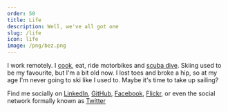 ```yaml
---
order: 50
title: Life
description: Well, we've all got one
slug: /life
icon: life
image: /png/bez.png
---
```


I work remotely. I [cook](/life/food), eat, ride motorbikes and [scuba dive](/life/diving). Skiing used to be my favourite, but I'm a bit old now. I lost toes and broke a hip, so at my age I'm never going to ski like I used to. Maybe it's time to take up sailing?

Find me socially on [LinkedIn](https://www.linkedin.com/in/chris-dorward/), [GitHub](https://github.com/javascript-pro),
[Facebook](https://www.facebook.com/goldlabelapps/),
[Flickr](https://www.flickr.com/photos/listingslab),
or even the social network formally known as [Twitter](https://twitter.com/pb_weizang)
